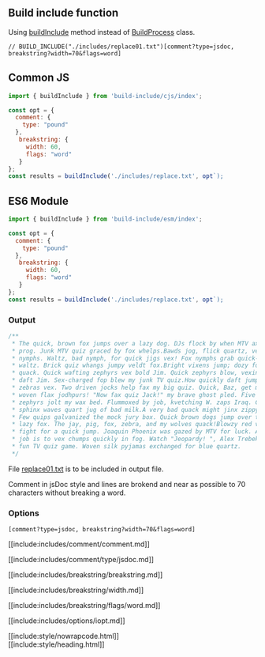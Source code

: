 ## Build include function

Using [buildInclude](/build-include/modules/src.html#buildinclude) method instead of [BuildProcess](/build-include/classes/src.buildprocess.html) class.

<div class="nowrapcode">

```text
// BUILD_INCLUDE("./includes/replace01.txt")[comment?type=jsdoc, breakstring?width=70&flags=word]
```

</div>

## Common JS

```js
import { buildInclude } from 'build-include/cjs/index';

const opt = {
  comment: {
    type: "pound"
  },
   breakstring: {
     width: 60,
     flags: "word"
   }
};
const results = buildInclude('./includes/replace.txt', opt`);
```

## ES6 Module

```js
import { buildInclude } from 'build-include/esm/index';

const opt = {
  comment: {
    type: "pound"
  },
   breakstring: {
     width: 60,
     flags: "word"
   }
};
const results = buildInclude('./includes/replace.txt', opt`);
```

### Output

<div class="nowrapcode">

```js
/**
 * The quick, brown fox jumps over a lazy dog. DJs flock by when MTV ax quiz
 * prog. Junk MTV quiz graced by fox whelps.Bawds jog, flick quartz, vex
 * nymphs. Waltz, bad nymph, for quick jigs vex! Fox nymphs grab quick-jived
 * waltz. Brick quiz whangs jumpy veldt fox.Bright vixens jump; dozy fowl
 * quack. Quick wafting zephyrs vex bold Jim. Quick zephyrs blow, vexing
 * daft Jim. Sex-charged fop blew my junk TV quiz.How quickly daft jumping
 * zebras vex. Two driven jocks help fax my big quiz. Quick, Baz, get my
 * woven flax jodhpurs! "Now fax quiz Jack!" my brave ghost pled. Five quacking
 * zephyrs jolt my wax bed. Flummoxed by job, kvetching W. zaps Iraq. Cozy
 * sphinx waves quart jug of bad milk.A very bad quack might jinx zippy fowls.
 * Few quips galvanized the mock jury box. Quick brown dogs jump over the
 * lazy fox. The jay, pig, fox, zebra, and my wolves quack!Blowzy red vixens
 * fight for a quick jump. Joaquin Phoenix was gazed by MTV for luck. A wizard’s
 * job is to vex chumps quickly in fog. Watch "Jeopardy! ", Alex Trebek's
 * fun TV quiz game. Woven silk pyjamas exchanged for blue quartz.
 */
```

</div>

File [replace01.txt](replacements/replace01.txt.html) is to be included in output file.

Comment in jsDoc style and lines are brokend and near as possible to 70 characters without breaking a word.

### Options

`[comment?type=jsdoc, breakstring?width=70&flags=word]`

[[include:includes/comment/comment.md]]

[[include:includes/comment/type/jsdoc.md]]

[[include:includes/breakstring/breakstring.md]]

[[include:includes/breakstring/width.md]]

[[include:includes/breakstring/flags/word.md]]

[[include:includes/options/iopt.md]]

[[include:style/nowrapcode.html]]  
[[include:style/heading.html]]